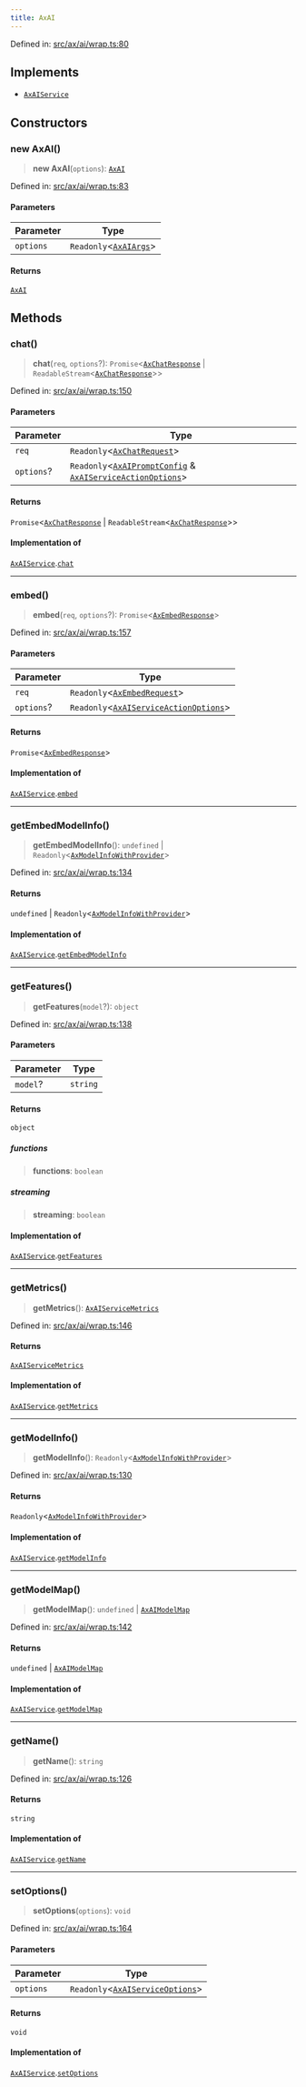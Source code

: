 ```yaml
---
title: AxAI
---
```


Defined in: [src/ax/ai/wrap.ts:80](#apidocs/httpsgithubcomax-llmaxblob3b79ada8d723949fcd8a76c2b6f48cf69d8394f8srcaxaiwraptsl80)

## Implements

- [`AxAIService`](#apidocs/interfaceaxaiservice)

## Constructors

<a id="Constructors"></a>

### new AxAI()

> **new AxAI**(`options`): [`AxAI`](#apidocs/classaxai)

Defined in: [src/ax/ai/wrap.ts:83](#apidocs/httpsgithubcomax-llmaxblob3b79ada8d723949fcd8a76c2b6f48cf69d8394f8srcaxaiwraptsl83)

#### Parameters

| Parameter | Type |
| ------ | ------ |
| `options` | `Readonly`\<[`AxAIArgs`](#apidocs/typealiasaxaiargs)\> |

#### Returns

[`AxAI`](#apidocs/classaxai)

## Methods

<a id="chat"></a>

### chat()

> **chat**(`req`, `options`?): `Promise`\<[`AxChatResponse`](#apidocs/typealiasaxchatresponse) \| `ReadableStream`\<[`AxChatResponse`](#apidocs/typealiasaxchatresponse)\>\>

Defined in: [src/ax/ai/wrap.ts:150](#apidocs/httpsgithubcomax-llmaxblob3b79ada8d723949fcd8a76c2b6f48cf69d8394f8srcaxaiwraptsl150)

#### Parameters

| Parameter | Type |
| ------ | ------ |
| `req` | `Readonly`\<[`AxChatRequest`](#apidocs/typealiasaxchatrequest)\> |
| `options`? | `Readonly`\<[`AxAIPromptConfig`](#apidocs/typealiasaxaipromptconfig) & [`AxAIServiceActionOptions`](#apidocs/typealiasaxaiserviceactionoptions)\> |

#### Returns

`Promise`\<[`AxChatResponse`](#apidocs/typealiasaxchatresponse) \| `ReadableStream`\<[`AxChatResponse`](#apidocs/typealiasaxchatresponse)\>\>

#### Implementation of

[`AxAIService`](#apidocs/interfaceaxaiservice).[`chat`](#apidocs/interfaceaxaiservicemdchat)

***

<a id="embed"></a>

### embed()

> **embed**(`req`, `options`?): `Promise`\<[`AxEmbedResponse`](#apidocs/typealiasaxembedresponse)\>

Defined in: [src/ax/ai/wrap.ts:157](#apidocs/httpsgithubcomax-llmaxblob3b79ada8d723949fcd8a76c2b6f48cf69d8394f8srcaxaiwraptsl157)

#### Parameters

| Parameter | Type |
| ------ | ------ |
| `req` | `Readonly`\<[`AxEmbedRequest`](#apidocs/typealiasaxembedrequest)\> |
| `options`? | `Readonly`\<[`AxAIServiceActionOptions`](#apidocs/typealiasaxaiserviceactionoptions)\> |

#### Returns

`Promise`\<[`AxEmbedResponse`](#apidocs/typealiasaxembedresponse)\>

#### Implementation of

[`AxAIService`](#apidocs/interfaceaxaiservice).[`embed`](#apidocs/interfaceaxaiservicemdembed)

***

<a id="getEmbedModelInfo"></a>

### getEmbedModelInfo()

> **getEmbedModelInfo**(): `undefined` \| `Readonly`\<[`AxModelInfoWithProvider`](#apidocs/typealiasaxmodelinfowithprovider)\>

Defined in: [src/ax/ai/wrap.ts:134](#apidocs/httpsgithubcomax-llmaxblob3b79ada8d723949fcd8a76c2b6f48cf69d8394f8srcaxaiwraptsl134)

#### Returns

`undefined` \| `Readonly`\<[`AxModelInfoWithProvider`](#apidocs/typealiasaxmodelinfowithprovider)\>

#### Implementation of

[`AxAIService`](#apidocs/interfaceaxaiservice).[`getEmbedModelInfo`](#apidocs/interfaceaxaiservicemdgetembedmodelinfo)

***

<a id="getFeatures"></a>

### getFeatures()

> **getFeatures**(`model`?): `object`

Defined in: [src/ax/ai/wrap.ts:138](#apidocs/httpsgithubcomax-llmaxblob3b79ada8d723949fcd8a76c2b6f48cf69d8394f8srcaxaiwraptsl138)

#### Parameters

| Parameter | Type |
| ------ | ------ |
| `model`? | `string` |

#### Returns

`object`

<a id="functions"></a>

##### functions

> **functions**: `boolean`

<a id="streaming"></a>

##### streaming

> **streaming**: `boolean`

#### Implementation of

[`AxAIService`](#apidocs/interfaceaxaiservice).[`getFeatures`](#apidocs/interfaceaxaiservicemdgetfeatures)

***

<a id="getMetrics"></a>

### getMetrics()

> **getMetrics**(): [`AxAIServiceMetrics`](#apidocs/interfaceaxaiservicemetrics)

Defined in: [src/ax/ai/wrap.ts:146](#apidocs/httpsgithubcomax-llmaxblob3b79ada8d723949fcd8a76c2b6f48cf69d8394f8srcaxaiwraptsl146)

#### Returns

[`AxAIServiceMetrics`](#apidocs/interfaceaxaiservicemetrics)

#### Implementation of

[`AxAIService`](#apidocs/interfaceaxaiservice).[`getMetrics`](#apidocs/interfaceaxaiservicemdgetmetrics)

***

<a id="getModelInfo"></a>

### getModelInfo()

> **getModelInfo**(): `Readonly`\<[`AxModelInfoWithProvider`](#apidocs/typealiasaxmodelinfowithprovider)\>

Defined in: [src/ax/ai/wrap.ts:130](#apidocs/httpsgithubcomax-llmaxblob3b79ada8d723949fcd8a76c2b6f48cf69d8394f8srcaxaiwraptsl130)

#### Returns

`Readonly`\<[`AxModelInfoWithProvider`](#apidocs/typealiasaxmodelinfowithprovider)\>

#### Implementation of

[`AxAIService`](#apidocs/interfaceaxaiservice).[`getModelInfo`](#apidocs/interfaceaxaiservicemdgetmodelinfo)

***

<a id="getModelMap"></a>

### getModelMap()

> **getModelMap**(): `undefined` \| [`AxAIModelMap`](#apidocs/typealiasaxaimodelmap)

Defined in: [src/ax/ai/wrap.ts:142](#apidocs/httpsgithubcomax-llmaxblob3b79ada8d723949fcd8a76c2b6f48cf69d8394f8srcaxaiwraptsl142)

#### Returns

`undefined` \| [`AxAIModelMap`](#apidocs/typealiasaxaimodelmap)

#### Implementation of

[`AxAIService`](#apidocs/interfaceaxaiservice).[`getModelMap`](#apidocs/interfaceaxaiservicemdgetmodelmap)

***

<a id="getName"></a>

### getName()

> **getName**(): `string`

Defined in: [src/ax/ai/wrap.ts:126](#apidocs/httpsgithubcomax-llmaxblob3b79ada8d723949fcd8a76c2b6f48cf69d8394f8srcaxaiwraptsl126)

#### Returns

`string`

#### Implementation of

[`AxAIService`](#apidocs/interfaceaxaiservice).[`getName`](#apidocs/interfaceaxaiservicemdgetname)

***

<a id="setOptions"></a>

### setOptions()

> **setOptions**(`options`): `void`

Defined in: [src/ax/ai/wrap.ts:164](#apidocs/httpsgithubcomax-llmaxblob3b79ada8d723949fcd8a76c2b6f48cf69d8394f8srcaxaiwraptsl164)

#### Parameters

| Parameter | Type |
| ------ | ------ |
| `options` | `Readonly`\<[`AxAIServiceOptions`](#apidocs/typealiasaxaiserviceoptions)\> |

#### Returns

`void`

#### Implementation of

[`AxAIService`](#apidocs/interfaceaxaiservice).[`setOptions`](#apidocs/interfaceaxaiservicemdsetoptions)
